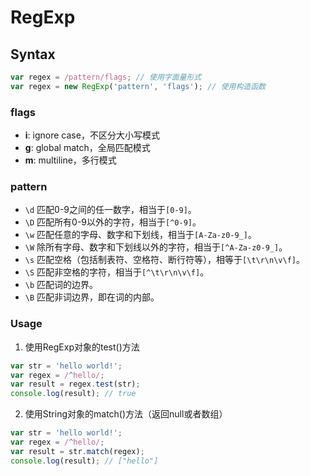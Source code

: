 # RegExp

## Syntax
```javascript
var regex = /pattern/flags; // 使用字面量形式
var regex = new RegExp('pattern', 'flags'); // 使用构造函数
```

### flags
- **i**: ignore case，不区分大小写模式
- **g**: global match，全局匹配模式
- **m**: multiline，多行模式

### pattern

- `\d` 匹配0-9之间的任一数字，相当于`[0-9]`。
- `\D` 匹配所有0-9以外的字符，相当于`[^0-9]`。
- `\w` 匹配任意的字母、数字和下划线，相当于`[A-Za-z0-9_]`。
- `\W` 除所有字母、数字和下划线以外的字符，相当于`[^A-Za-z0-9_]`。
- `\s` 匹配空格（包括制表符、空格符、断行符等），相等于`[\t\r\n\v\f]`。
- `\S` 匹配非空格的字符，相当于`[^\t\r\n\v\f]`。
- `\b` 匹配词的边界。
- `\B` 匹配非词边界，即在词的内部。

### Usage
1. 使用RegExp对象的test()方法
```javascript
var str = 'hello world!';
var regex = /^hello/;
var result = regex.test(str);
console.log(result); // true
```
2. 使用String对象的match()方法（返回null或者数组）
```javascript
var str = 'hello world!';
var regex = /^hello/;
var result = str.match(regex);
console.log(result); // ["hello"]
```
